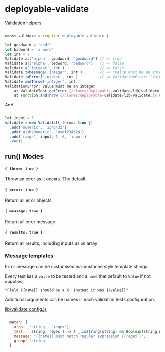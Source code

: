 # deployable-validate

Validation helpers

``` javascript

const Validate = require('deployable-validate')

let goodword = 'asdf'
let badword = 'a word'
let int = 6
Validate.as('alpha', goodword, "goodword") // => true
Validate.as('alpha', badword, "badword")   // => false
Validate.a('integer', int )                // => false
Validate.toMessage('integer', int )        // => "Value must be an integer"
Validate.toError('integer', int )          // => ValidationError: "Value must be an integer"
Validate.andThrow('integer', int ) 
ValidationError: Value must be an integer
    at ValidateTest.getError (/clones/deployable-validate/lib/validate_test.js:149:15)
    at Function.andThrow (/clones/deployable-validate/lib/validate.js:68:46)
```

And 

``` javascript

let input = 3
validate = new Validate({ throw: true })
  .add('numeric', '1345432')
  .add('alphaNumeric'. 'asdf234324')
  .add('range', input, 1, 6, 'input')
  .run()

```

## run() Modes

#### `{ throw: true }`

Throw an error as it occurs. The default.

#### `{ error: true }`

Return all error objects

#### `{ message: true }`

Return all error message

#### `{ results: true }`

Return all results, including inputs as an array


###  Message templates

Error message can be customised via mustache style template strings.

Every test has a `value` to be tested and a `name` that default to `Value` if not supplied. 

    "Field {{name}} should be a X. Instead it was {{value}}"

Additional arguments can be names in each validation tests configuration. 

[lib/validate_config.js](https://github.com/deployable/deployable-validate/blob/master/lib/validate_config.js)

``` javascript

  match: {
    args: ['string', 'regex'],
    test: ( string, regex ) => ( _.isString(string) && Boolean(string.match(regex)) ),
    message: '{{name}} must match regular expression {{regex}}',
    group: 'string'
  }

```
